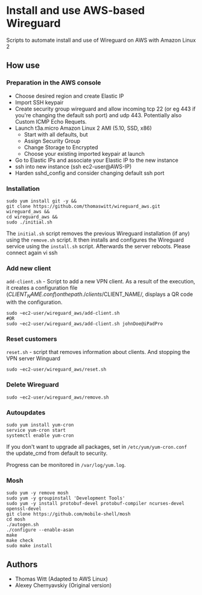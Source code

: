 # Install and use AWS-based Wireguard
Scripts to automate install and use of Wireguard on AWS with Amazon Linux 2

## How use


### Preparation in the AWS console
- Choose desired region and create Elastic IP
- Import SSH keypair
- Create security group wireguard and allow incoming tcp 22 (or eg 443 if you're changing the default ssh port) and udp 443. Potentially also Custom ICMP Echo Requets.
- Launch t3a.micro Amazon Linux 2 AMI (5.10, SSD, x86)
  - Start with all defaults, but
  - Assign Security Group
  - Change Storage to Encrypted
  - Choose your existing imported keypair at launch
- Go to Elastic IPs and associate your Elastic IP to the new instance
- ssh into new instance (ssh ec2-user@AWS-IP)
- Harden sshd_config and consider changing default ssh port

### Installation
```
sudo yum install git -y &&
git clone https://github.com/thomaswitt/wireguard_aws.git wireguard_aws &&
cd wireguard_aws &&
sudo ./initial.sh
```

The `initial.sh` script removes the previous Wireguard installation (if any) using the `remove.sh` script. It then installs and configures the Wireguard service using the `install.sh` script. Afterwards the server reboots. Please connect again vi ssh

### Add new client
`add-client.sh` - Script to add a new VPN client. As a result of the execution, it creates a configuration file ($CLIENT_NAME.conf) on the path ./clients/$CLIENT_NAME/, displays a QR code with the configuration.

```
sudo ~ec2-user/wireguard_aws/add-client.sh
#OR
sudo ~ec2-user/wireguard_aws/add-client.sh johnDoe@iPadPro
```

### Reset customers
`reset.sh` - script that removes information about clients. And stopping the VPN server Winguard
```
sudo ~ec2-user/wireguard_aws/reset.sh
```

### Delete Wireguard
```
sudo ~ec2-user/wireguard_aws/remove.sh
```

### Autoupdates
```
sudo yum install yum-cron
service yum-cron start
systemctl enable yum-cron
```

If you don't want to upgrade all packages, set in `/etc/yum/yum-cron.conf` the update_cmd from default to security.

Progress can be monitored in `/var/log/yum.log`.

### Mosh
```
sudo yum -y remove mosh
sudo yum -y groupinstall 'Development Tools'
sudo yum -y install protobuf-devel protobuf-compiler ncurses-devel openssl-devel
git clone https://github.com/mobile-shell/mosh
cd mosh
./autogen.sh
./configure --enable-asan
make
make check
sudo make install
```

## Authors
- Thomas Witt (Adapted to AWS Linux)
- Alexey Chernyavskiy (Original version)
